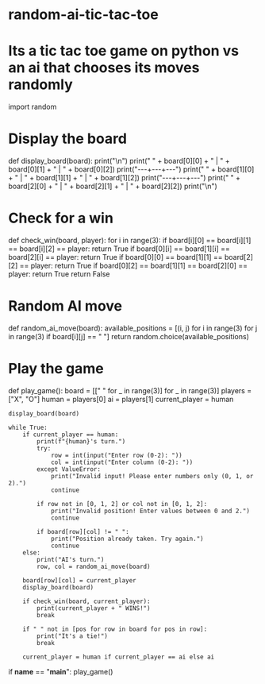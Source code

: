 # random-ai-tic-tac-toe
# Its a tic tac toe game on python vs an ai that chooses its moves randomly

import random

# Display the board
def display_board(board):
    print("\n")
    print(" " + board[0][0] + " | " + board[0][1] + " | " + board[0][2])
    print("---+---+---")
    print(" " + board[1][0] + " | " + board[1][1] + " | " + board[1][2])
    print("---+---+---")
    print(" " + board[2][0] + " | " + board[2][1] + " | " + board[2][2])
    print("\n")

# Check for a win
def check_win(board, player):
    for i in range(3):
        if board[i][0] == board[i][1] == board[i][2] == player:
            return True
        if board[0][i] == board[1][i] == board[2][i] == player:
            return True
    if board[0][0] == board[1][1] == board[2][2] == player:
        return True
    if board[0][2] == board[1][1] == board[2][0] == player:
        return True
    return False

# Random AI move
def random_ai_move(board):
    available_positions = [(i, j) for i in range(3) for j in range(3) if board[i][j] == " "]
    return random.choice(available_positions)

# Play the game
def play_game():
    board = [[" " for _ in range(3)] for _ in range(3)]
    players = ["X", "O"]
    human = players[0]
    ai = players[1]
    current_player = human
    
    display_board(board)

    while True:
        if current_player == human:
            print(f"{human}'s turn.")
            try:
                row = int(input("Enter row (0-2): "))
                col = int(input("Enter column (0-2): "))
            except ValueError:
                print("Invalid input! Please enter numbers only (0, 1, or 2).")
                continue
            
            if row not in [0, 1, 2] or col not in [0, 1, 2]:
                print("Invalid position! Enter values between 0 and 2.")
                continue

            if board[row][col] != " ":
                print("Position already taken. Try again.")
                continue
        else:
            print("AI's turn.")
            row, col = random_ai_move(board)

        board[row][col] = current_player
        display_board(board)

        if check_win(board, current_player):
            print(current_player + " WINS!")
            break

        if " " not in [pos for row in board for pos in row]:
            print("It's a tie!")
            break

        current_player = human if current_player == ai else ai


if __name__ == "__main__":
    play_game()

